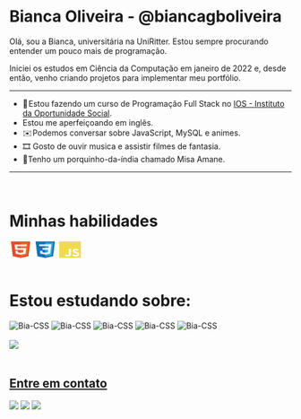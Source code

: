 # Bianca Oliveira - @biancagboliveira

 Olá, sou a Bianca, universitária na UniRitter. Estou sempre procurando entender um pouco mais de programação.
 <br>

 Iniciei os estudos em Ciência da Computação em janeiro de 2022 e, desde então, venho criando projetos para implementar meu portfólio.

 <hr>

- 📔 Estou fazendo um curso de Programação Full Stack no [IOS - Instituto da Oportunidade Social](https://ios.org.br/).
- Estou me aperfeiçoando em inglês.
- ✉️ Podemos conversar sobre JavaScript, MySQL e animes.
- 🎞️ Gosto de ouvir musica e assistir filmes de fantasia.
- 🐹Tenho um porquinho-da-índia chamado Misa Amane.

<hr>

  <div style="display: inline_block">
  <br>
    
  <h1> Minhas habilidades </h1>
  <img alt="Bia-HTML" height="30" width="40" src="https://raw.githubusercontent.com/devicons/devicon/master/icons/html5/html5-original.svg">
  <img alt="Bia-CSS" height="30" width="40" src="https://raw.githubusercontent.com/devicons/devicon/master/icons/css3/css3-original.svg">
<img alt="Bia-Js" height="30" width="40" src="https://raw.githubusercontent.com/devicons/devicon/master/icons/javascript/javascript-plain.svg">
</div>

<div style="display: inline_block"><br>
  <h1> Estou estudando sobre: </h1>

  <img alt="Bia-CSS" height="30" width="40" src="https://cdn.jsdelivr.net/gh/devicons/devicon/icons/git/git-original.svg" />
  <img alt="Bia-CSS" height="30" width="40" src="https://cdn.jsdelivr.net/gh/devicons/devicon/icons/nodejs/nodejs-original.svg"/>
  <img alt="Bia-CSS" height="30" width="40" src="https://cdn.jsdelivr.net/gh/devicons/devicon/icons/java/java-original.svg" />
  <img alt="Bia-CSS" height="30" width="40" src="https://cdn.jsdelivr.net/gh/devicons/devicon/icons/mysql/mysql-original.svg" />
<img alt="Bia-CSS" height="30" width="40" src="https://cdn.jsdelivr.net/gh/devicons/devicon/icons/php/php-original.svg" />
</div>
 
<br>

<div>
  <a href="https://github.com/Biancagboliveira">
 
  <img height="140em"  src="https://github-readme-stats.vercel.app/api/top-langs/?username=Biancagboliveira&layout=compact&langs_count=7&theme=dark"/>
</div>

<br>
  
  <div>

  <h2>Entre em contato </h2>
  <a href="https://www.linkedin.com/in/Biancagboliveira/" target="_blank"><img src="https://img.shields.io/badge/-LinkedIn-%230077B5?style=for-the-badge&logo=linkedin&logoColor=white" target="_blank"></a>  
  <a href="https://instagram.com/biancagboliveira" target="_blank"><img src="https://img.shields.io/badge/-Instagram-%23E4405F?style=for-the-badge&logo=instagram&logoColor=white" target="_blank"></a>
   <a href = "mailto:biancagboliveira@gmail.com"><img src="https://img.shields.io/badge/-Gmail-%23333?style=for-the-badge&logo=gmail&logoColor=white" target="_blank"></a>
   
</div>

